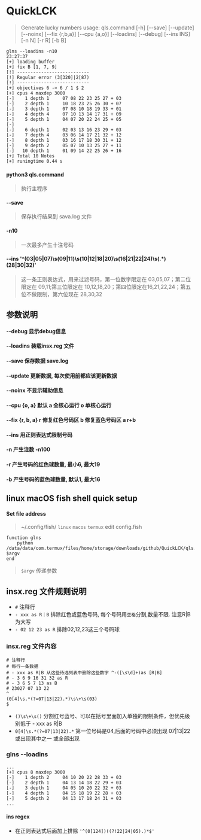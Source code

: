 # QuickLCK
> Generate lucky numbers
> usage: qls.command [-h] [--save] [--update] [--noinx] [--fix {r,b,a}] [--cpu {a,o}] [--loadins] [--debug] [--ins INS]
                   [-n N] [-r R] [-b B]
 
```shell
glns --loadins -n10                                                                                                23:27:37
[+] loading buffer
[+] fix B [1, 7, 9]
[!] ---------------------------
[!] Regular error (3[320]|2[87)
[!] ---------------------------
[+] objectives 6 -> 6 / 1 $ 2
[+] cpus 4 maxdep 3000
[-]    1 depth 1     07 08 22 23 25 27 + 03
[-]    2 depth 1     10 18 23 25 26 30 + 07
[-]    3 depth 1     07 08 10 18 19 33 + 01
[-]    4 depth 4     07 10 13 14 17 31 + 09
[-]    5 depth 1     04 07 20 22 24 25 + 05
[-]
[-]    6 depth 1     02 03 13 16 23 29 + 03
[-]    7 depth 4     03 06 14 17 21 32 + 12
[-]    8 depth 1     03 16 17 18 30 31 + 12
[-]    9 depth 2     05 07 10 13 25 27 + 11
[-]   10 depth 1     01 09 14 22 25 26 + 16
[+] Total 10 Notes
[+] runingtime 0.44 s
```
#### python3 qls.command
> 执行主程序

#### --save
> 保存执行结果到 sava.log 文件

#### -n10
> 一次最多产生十注号码

#### --ins '^(03|05|07)\s(09|11)\s(10|12|18|20)\s(16|21|22|24)\s(.*)(28|30|32)'
> 这一条正则表达式，用来过滤号码，第一位数字限定在 03,05,07；第二位限定在 09,11;第三位限定在 10,12,18,20；第四位限定在16,21,22,24；第五位不做限制，第六位现在 28,30,32

## 参数说明
#### --debug 显示debug信息
#### --loadins 装载insx.reg 文件
#### --save 保存数据 save.log
#### --update 更新数据, 每次使用前都应该更新数据
#### --noinx 不显示辅助信息 
#### --cpu {o, a} 默认 a 全核心运行 o 单核心运行
#### --fix {r, b, a} r 修复红色号码区 b 修复蓝色号码区 a r+b
#### --ins 用正则表达式限制号码
#### -n 产生注数 -n100
#### -r 产生号码的红色球数量, 最小6, 最大19
#### -b 产生号码的蓝色球数量, 默认1, 最大16


## linux macOS fish shell quick setup

#### Set file address
> ~/.config/fish/ `linux` `macos` `termux`
> edit config.fish

```shell
function glns
    python /data/data/com.termux/files/home/storage/downloads/github/QuickLCK/qls.command $argv
end
```
> `$argv` 传递参数

## insx.reg 文件规则说明
* `#` 注释行
* `- xxx as R｜B` 排除红色或蓝色号码, 每个号码用`空格`分割,数量不限. 注意R|B为大写
* `- 02 12 23 as R` 排除02,12,23这三个号码球

### insx.reg 文件内容
```insx.rag
# 注释行
# 每行一条数据
# - xxx as R|B 从这些待选列表中删除这些数字 ^-([\s\d]+)as [R|B]
# - 3 6 9 16 31 32 as R
# - 3 6 5 7 13 as B
# 23027 07 13 22
^
(0[4]\s.*(?=07|13|22).*)\s\+\s(03)
$
```

* `()\s\+\s()` 分割红号蓝号、可以在括号里面加入单独的限制条件，但优先级别低于 - xxx as R|B
* `0[4]\s.*(?=07|13|22).*` 第一位号码是04,后面的号码中必须出现 07|13|22 或出现其中之一 或全部出现

### glns --loadins
```shell
...
[+] cpus 8 maxdep 3000
[-]    1 depth 2     04 10 20 22 28 33 + 03
[-]    2 depth 1     04 13 14 18 22 29 + 03
[-]    3 depth 1     04 05 10 20 22 32 + 03
[-]    4 depth 1     04 15 18 19 22 28 + 03
[-]    5 depth 2     04 13 17 18 24 31 + 03
...
```

#### ins regex
* 在正则表达式后面加上排除 `'^(0[124])((?!22|24|05).)*$'`